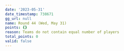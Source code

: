 ```yaml
---
date: '2023-05-31'
date_timestamp: 738671
gg_url: null
name: Round 44 (Wed, May 31)
points: {}
reason: Teams do not contain equal number of players
total_points: 0
valid: false
---
```


